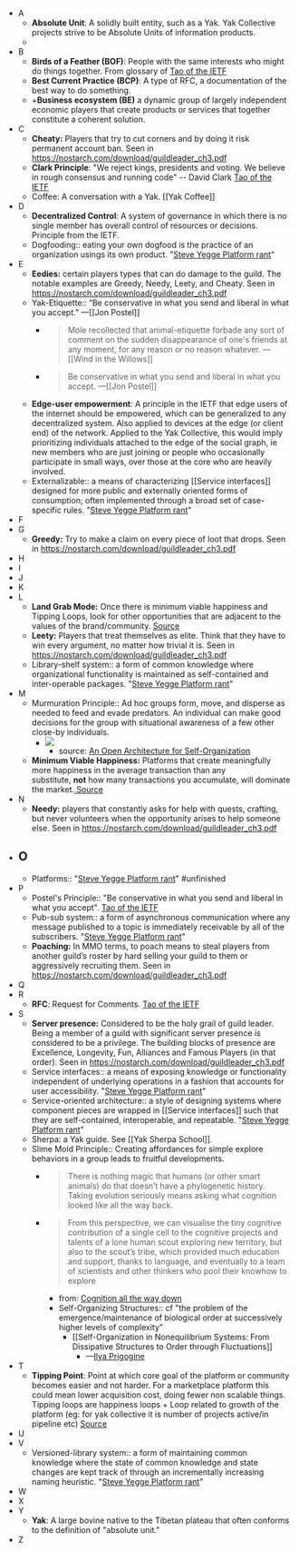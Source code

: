 - A
    - **Absolute Unit**: A solidly built entity, such as a Yak. Yak Collective projects strive to be Absolute Units of information products. 
    - 
- B
    - **Birds of a Feather (BOF)**: People with the same interests who might do things together. From glossary of [Tao of the IETF](https://www.ietf.org/about/participate/tao/#what)
    - **Best Current Practice (BCP)**: A type of RFC, a documentation of the best way to do something.
    - +**Business ecosystem (BE)** a dynamic group of largely independent economic players that create products or services that together constitute a coherent solution. 
- C
    - **Cheaty:** Players that try to cut corners and by doing it risk permanent account ban. Seen in https://nostarch.com/download/guildleader_ch3.pdf
    - **Clark Principle**: "We reject kings, presidents and voting. We believe in rough consensus and running code" -- David Clark [Tao of the IETF](https://www.ietf.org/about/participate/tao/#what)
    - Coffee: A conversation with a Yak. [[Yak Coffee]]
- D
    - **Decentralized Control**: A system of governance in which there is no single member has overall control of resources or decisions. Principle from the IETF.
    - Dogfooding:: eating your own dogfood is the practice of an organization usings its own product. "[Steve Yegge Platform rant](https://gist.github.com/chitchcock/1281611)"
- E
    - **Eedies:** certain players types that can do damage to the guild. The notable examples are Greedy, Needy, Leety, and Cheaty. Seen in https://nostarch.com/download/guildleader_ch3.pdf
    - Yak-Etiquette:: “Be conservative in what you send and liberal in what you accept.” —[[Jon Postel]]
        - > Mole recollected that animal-etiquette forbade any sort of comment on the sudden disappearance of one's friends at any moment, for any reason or no reason whatever. —[[Wind in the Willows]]
        - > Be conservative in what you send and liberal in what you accept. —[[Jon Postel]]
    - **Edge-user empowerment**: A principle in the IETF that edge users of the internet should be empowered, which can be generalized to any decentralized system. Also applied to devices at the edge (or client end) of the network. Applied to the Yak Collective, this would imply prioritizing individuals attached to the edge of the social graph, ie new members who are just joining or people who occasionally participate in small ways, over those at the core who are heavily involved.
    - Externalizable:: a means of characterizing [[Service interfaces]] designed for more public and externally oriented forms of consumption; often implemented through a broad set of case-specific rules. "[Steve Yegge Platform rant](https://gist.github.com/chitchcock/1281611)"
- F
- G
    - **Greedy:** Try to make a claim on every piece of loot that drops. Seen in https://nostarch.com/download/guildleader_ch3.pdf
- H
- I
- J
- K
- L
    - **Land Grab Mode:** Once there is minimum viable happiness and Tipping Loops, look for other opportunities that are adjacent to the values of the brand/community.  [Source](https://sarahtavel.medium.com/hierarchy-of-marketplaces-level-3-1d1a5772ea08)
    - **Leety:** Players that treat themselves as elite. Think that they have to win every argument, no matter how trivial it is. Seen in https://nostarch.com/download/guildleader_ch3.pdf
    - Library-shelf system:: a form of common knowledge where organizational functionality is maintained as self-contained and inter-operable packages. "[Steve Yegge Platform rant](https://gist.github.com/chitchcock/1281611)"
- M
    - Murmuration Principle:: Ad hoc groups form, move, and disperse as needed to feed and evade predators. An individual can make good decisions for the group with situational awareness of a few other close-by individuals.
        - ![](https://firebasestorage.googleapis.com/v0/b/firescript-577a2.appspot.com/o/imgs%2Fapp%2FArtOfGig%2FDppNqoCXcN.jpeg?alt=media&token=b1cc6487-3612-4909-8d67-1894baf2828f)
            - source: [An Open Architecture for Self-Organization](https://medium.com/open-participatory-organized/an-open-architecture-for-self-organization-4e85d4413e09)
    - **Minimum Viable Happiness:** Platforms that create meaningfully more happiness in the average transaction than any substitute, __not__ how many transactions you accumulate, will dominate the market.[ Source](https://sarahtavel.medium.com/hierarchy-of-marketplaces-level-3-1d1a5772ea08)
- N
    - **Needy:** players that constantly asks for help with quests, crafting, but never volunteers when the opportunity arises to help someone else.  Seen in https://nostarch.com/download/guildleader_ch3.pdf
- O
    - 
    - Platforms:: "[Steve Yegge Platform rant](https://gist.github.com/chitchcock/1281611)" #unfinished
- P
    - Postel's Principle:: "Be conservative in what you send and liberal in what you accept". [Tao of the IETF](https://www.ietf.org/about/participate/tao/#what)
    - Pub-sub system:: a form of asynchronous communication where any message published to a topic is immediately receivable by all of the subscribers. "[Steve Yegge Platform rant](https://gist.github.com/chitchcock/1281611)"
    - **Poaching:** In MMO terms, to poach means to steal players from another guild’s roster by hard selling your guild to them or aggressively recruiting them. Seen in https://nostarch.com/download/guildleader_ch3.pdf
- Q
- R
    - **RFC**: Request for Comments. [Tao of the IETF](https://www.ietf.org/about/participate/tao/#what)
- S
    - **Server presence:** Considered to be the holy grail of guild leader. Being a member of a guild with significant server presence is considered to be a privilege. The building blocks of presence are Excellence, Longevity, Fun, Alliances and Famous Players (in that order). Seen in https://nostarch.com/download/guildleader_ch3.pdf
    - Service interfaces:: a means of exposing knowledge or functionality independent of underlying operations in a fashion that accounts for user accessibility. "[Steve Yegge Platform rant](https://gist.github.com/chitchcock/1281611)"
    - Service-oriented architecture::  a style of designing systems where component pieces are wrapped in [[Service interfaces]] such that they are self-contained, interoperable, and repeatable. "[Steve Yegge Platform rant](https://gist.github.com/chitchcock/1281611)"
    - Sherpa: a Yak guide. See [[Yak Sherpa School]].
    - Slime Mold Principle:: Creating affordances for simple explore behaviors in a group leads to fruitful developments.
        - > There is nothing magic that humans (or other smart animals) do that doesn’t have a phylogenetic history. Taking evolution seriously means asking what cognition looked like all the way back.
        - > From this perspective, we can visualise the tiny cognitive contribution of a single cell to the cognitive projects and talents of a lone human scout exploring new territory, but also to the scout’s tribe, which provided much education and support, thanks to language, and eventually to a team of scientists and other thinkers who pool their knowhow to explore
            - from: [Cognition all the way down](https://aeon.co/essays/how-to-understand-cells-tissues-and-organisms-as-agents-with-agendas)
            - Self-Organizing Structures:: cf "the problem of the emergence/maintenance of biological order at successively higher levels of complexity"
                - [[Self-Organization in Nonequilibrium Systems: From Dissipative Structures to Order through Fluctuations]]
                    - —[Ilya Prigogine](https://en.wikipedia.org/wiki/Ilya_Prigogine)
- T
    - **Tipping Point**: Point at which core goal of the platform or community becomes easier and not harder. For a marketplace platform this could mean lower acquisition cost, doing fewer non scalable things. Tipping loops are happiness loops + Loop related to growth of the platform (eg: for yak collective it is number of projects active/in pipeline etc) [Source](https://sarahtavel.medium.com/hierarchy-of-marketplaces-level-3-1d1a5772ea08)
- U
- V
    - Versioned-library system:: a form of maintaining common knowledge where the state of common knowledge and state changes are kept track of through an incrementally increasing naming heuristic. "[Steve Yegge Platform rant](https://gist.github.com/chitchcock/1281611)"
- W
- X
- Y
    - **Yak**: A large bovine native to the Tibetan plateau that often conforms to the definition of "absolute unit."
- Z

